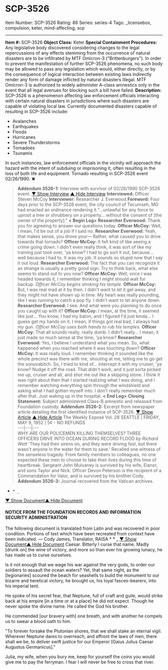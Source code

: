 # SCP-3526
Item Number: SCP-3526
Rating: 86
Series: series-4
Tags: _licensebox, compulsion, keter, mind-affecting, scp

---

**Item #:** SCP-3526
**Object Class:** Keter
**Special Containment Procedures:** Any legislative body discovered considering changes to the legal repercussions of any effects stemming from the occurrence of natural disasters are to be infiltrated by MTF Omicron-3 ("Brittenburgers").
In order to prevent the manifestation of further SCP-3526 phenomena, no such body may be allowed to pass any legislation which would, either directly, or by the consequence of logical interaction between existing laws indirectly render any form of damage inflicted by natural disasters illegal. MTF Omicron-3 is authorized to widely administer A-class amnestics only in the event that all legal avenues for blocking such a bill have failed.
**Description:** SCP-3526 is a phenomenon affecting law enforcement officials interacting with certain natural disasters in jurisdictions where such disasters are capable of violating local law.
Currently documented disasters capable of resulting in SCP-3526 include:
  * Avalanches
  * Earthquakes
  * Floods
  * Hurricanes
  * Severe Thunderstorms
  * Tornadoes
  * Tsunamis

In such instances, law enforcement officials in the vicinity will approach the hazard with the intent of subduing or imprisoning it, often resulting in the loss of both life and equipment.
Tornado resulting in SCP-3526 event 02/26/1990.
✖
  

> **Addendum 3526-1:** Interview with survivor of 02/26/1990 SCP-3526 event.
[▼ Show Interview](javascript:;)
[▲ Hide Interview](javascript:;)
> **Interviewed:** Officer Steven McCoy
> **Interviewer:** Researcher J. Everwood
> **Foreword:** Four days prior to the SCP-3526 event, the city council of Tecumseh, MO had enacted an ordinance rendering it "…unlawful for any force to uproot a tree or shrubbery on a property… without the consent of [the owner of the property]."
> **< Begin Log>**
> **Researcher Everwood:** Thank you for agreeing to answer our questions today.
> **Officer McCoy:** Well, I mean, I'd be out of a job if I said no.
> **Researcher Everwood:** Yeah, that makes sense, you drove your— Rather, what caused you to drive towards that tornado?
> **Officer McCoy:** It felt kind of like seeing a crime going down. I didn't even really think, it was sort of like my training just took over, 'ya know? I had to go sort it out, because… well because I had to. It was my job. It sounds so stupid now that I say it out loud.
> **Researcher Everwood:** The fact that you can recognize it as strange is usually a pretty good sign. Try to think back, what else seems to stand out to you now?
> **Officer McCoy:** Well, once I was headed towards it, I remember thinking I might should wait for backup.
> _Officer McCoy begins stroking his temple._
> **Officer McCoy:** But, I was real mad at it by then. I didn't want to let it get away, and they might not have shown up in time. My heart was really pounding, like I was running to catch a pop fly. I didn't want to let anyone down.
> **Researcher Everwood:** I see. And what were you planning to do once you caught up with it?
> **Officer McCoy:** I mean, at the time, it seemed like just… You know, I had my baton, and I figured I'd just kinda… I guess get my hands on it. I mean, if things got real bad, I always had my gun.
> _Officer McCoy uses both hands to rub his temples._
> **Officer McCoy:** That all sounds really, really dumb. I didn't really… I mean, it just made so much sense at the time, 'ya know?
> **Researcher Everwood:** Yes, I believe I understand what you mean. So, what happened when you reached where it was touching down?
> **Officer McCoy:** It was really loud. I remember thinking it sounded like the whole precinct was there with me, shouting at me, telling me to go get the sonuvabitch. So, I tried to kind of… intercept it with my cruiser, 'ya know? Nudge it off the road.
> That didn't work, and it just sorta picked me up, cruiser and all, and shot me out like a skipping stone. I think it was right about then that I started realizing what I was doing, and I remember watching everything spin through the windshield and asking what I had gotten myself into.
> I don't really remember much after that. Just waking up in the hospital.
> **< End Log>**
> **Closing Statement:** Subject administered Class-B amnestic and released from Foundation custody.
> **Addendum 3526-2:** Excerpt from newspaper article detailing the first identified instance of SCP-3526.
[▼ Show Article](javascript:;)
[▲ Hide Article](javascript:;)
The Weekly Exposè
Vol. 28
SEATTLE | FRIDAY, MAY 9, 1952 | 5¢ - NO REFUNDS  
---|---|---  
WHY ARE OUR POLICEMEN KILLING THEMSELVES?
THREE OFFICERS DRIVE INTO OCEAN DURING RECORD FLOOD
_by Richard Wett_
'They had their sirens on, and they were driving fast, but there wasn't anyone in the water for them to save.' Recalled one witness of the senseless tragedy. From family members to colleagues, no one expected these men to choose to take their lives during this time of heartbreak.
Sergeant John Mulvaney is survived by his wife, Elanor, and sons Taylor and Nick.
Officer Devon Peterson is the recipient of a Commendation for Valor, and is survived by his brother Cody.
> **Addendum 3526-3:** Journal recovered from the Vatican archives.
  *     * _
[▼ Show Document](javascript:;)[▲ Hide Document](javascript:;)
#### NOTICE FROM THE FOUNDATION RECORDS AND INFORMATION SECURITY ADMINISTRATION
The following document is translated from Latin and was recovered in poor condition. Portions of text which have been recreated from context have been indicated.
— Cody James, Translator, RAISA
    *       * _
[▼ Show Document](javascript:;)[▲ Hide Document](javascript:;)
Caesar. Bitterly I curse that name. Madly [drunk on] the wine of victory, and more so than ever his growing lunacy, he has made us to curse ourselves.  
  
Is it not enough that we wage his war against the very gods, to order our soldiers to assault the ocean waters? Yet, that same night, as the [legionaries] scoured the beach for seashells to build the monument to our bizarre and heretical victory, he brought us, his loyal fasces-bearers, into his imperial tent.  
  
He spoke of his secret fear, that Neptune, full of craft and guile, would strike back at his empire [in a time or at a place] he did not expect. Though he never spoke the divine name. He called the God his brother.  
  
He commended [our bravery with] one breath, and with another he compels us to swear a blood oath to him.  
  
"To forever forsake the Plutonian shores, that we shall stake an eternal vigil. Wherever Neptune dares to overreach, and affront the laws of men, there shall we be, to deliver swift justice for our Emperor [Gaius Julius Caesar Augustus Germanicus]."  
  
Julia, my wife, when you bury me, keep for yourself the coins you would give me to pay the ferryman. I fear I will never be free to cross that river.

  
